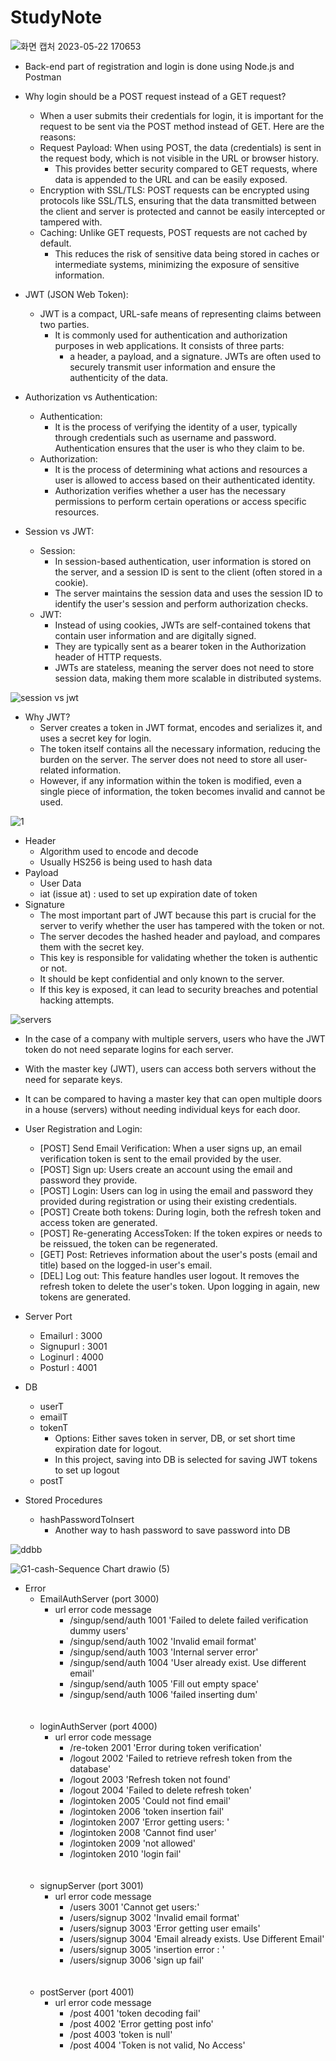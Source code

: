 # StudyNote

![화면 캡처 2023-05-22 170653](https://github.com/DASverseTJK/StudyNote/assets/131336470/4d37d622-ade3-44ca-b9d7-ea54b0569ed0)
- Back-end part of registration and login is done using Node.js and Postman


- Why login should be a POST request instead of a GET request?
  - When a user submits their credentials for login, it is important for the request to be sent via the POST method instead of GET. Here are the reasons:
  - Request Payload: When using POST, the data (credentials) is sent in the request body, which is not visible in the URL or browser history. 
    - This provides better security compared to GET requests, where data is appended to the URL and can be easily exposed.
  - Encryption with SSL/TLS: POST requests can be encrypted using protocols like SSL/TLS, ensuring that the data transmitted between the client and server is protected and cannot be easily intercepted or tampered with.
  - Caching: Unlike GET requests, POST requests are not cached by default. 
    - This reduces the risk of sensitive data being stored in caches or intermediate systems, minimizing the exposure of sensitive information.

- JWT (JSON Web Token): 
  - JWT is a compact, URL-safe means of representing claims between two parties. 
    - It is commonly used for authentication and authorization purposes in web applications. It consists of three parts: 
      - a header, a payload, and a signature. JWTs are often used to securely transmit user information and ensure the authenticity of the data.

- Authorization vs Authentication:
  - Authentication: 
    - It is the process of verifying the identity of a user, typically through credentials such as username and password. Authentication ensures that the user is who they claim to be.
  - Authorization: 
    - It is the process of determining what actions and resources a user is allowed to access based on their authenticated identity. 
    - Authorization verifies whether a user has the necessary permissions to perform certain operations or access specific resources.

- Session vs JWT:
  - Session: 
    - In session-based authentication, user information is stored on the server, and a session ID is sent to the client (often stored in a cookie). 
    - The server maintains the session data and uses the session ID to identify the user's session and perform authorization checks.
  - JWT: 
    - Instead of using cookies, JWTs are self-contained tokens that contain user information and are digitally signed. 
    - They are typically sent as a bearer token in the Authorization header of HTTP requests. 
    - JWTs are stateless, meaning the server does not need to store session data, making them more scalable in distributed systems.

![session vs jwt](https://github.com/DASverseTJK/StudyNote/assets/131336470/dd831f34-6201-4c8b-a061-78647ce17e55)
  
- Why JWT?
  -  Server creates a token in JWT format, encodes and serializes it, and uses a secret key for login.
  -  The token itself contains all the necessary information, reducing the burden on the server. The server does not need to store all user-related information.
  -  However, if any information within the token is modified, even a single piece of information, the token becomes invalid and cannot be used.

![1](https://github.com/DASverseTJK/StudyNote/assets/131336470/5e6a0bd2-05af-4827-9713-7902e52e5e8a)

  - Header
    - Algorithm used to encode and decode
    - Usually HS256 is being used to hash data
  - Payload
    - User Data
    - iat (issue at) : used to set up expiration date of token
  - Signature 
    - The most important part of JWT because this part is crucial for the server to verify whether the user has tampered with the token or not. 
    - The server decodes the hashed header and payload, and compares them with the secret key. 
    - This key is responsible for validating whether the token is authentic or not. 
    - It should be kept confidential and only known to the server. 
    - If this key is exposed, it can lead to security breaches and potential hacking attempts.

![servers](https://github.com/DASverseTJK/StudyNote/assets/131336470/ba151250-730e-4c62-a376-7cf5ebe1b48c)
- In the case of a company with multiple servers, users who have the JWT token do not need separate logins for each server. 
- With the master key (JWT), users can access both servers without the need for separate keys. 
- It can be compared to having a master key that can open multiple doors in a house (servers) without needing individual keys for each door.

- User Registration and Login:
  - [POST] Send Email Verification: When a user signs up, an email verification token is sent to the email provided by the user.
  - [POST] Sign up: Users create an account using the email and password they provide.
  - [POST] Login: Users can log in using the email and password they provided during registration or using their existing credentials.
  - [POST] Create both tokens: During login, both the refresh token and access token are generated.
  - [POST] Re-generating AccessToken: If the token expires or needs to be reissued, the token can be regenerated.
  - [GET] Post: Retrieves information about the user's posts (email and title) based on the logged-in user's email.
  - [DEL] Log out: This feature handles user logout. It removes the refresh token to delete the user's token. Upon logging in again, new tokens are generated.

- Server Port
  - Emailurl : 3000
  - Signupurl : 3001
  - Loginurl : 4000
  - Posturl : 4001

- DB
  - userT
  - emailT
  - tokenT
    - Options: Either saves token in server, DB, or set short time expiration date for logout.
    - In this project, saving into DB is selected for saving JWT tokens to set up logout
  - postT

- Stored Procedures
  - hashPasswordToInsert
    - Another way to hash password to save password into DB

![ddbb](https://github.com/DASverseTJK/StudyNote/assets/131336470/5213219c-ef81-4cb8-8d66-2d0cc6125019)


![G1-cash-Sequence Chart drawio (5)](https://github.com/DASverseTJK/StudyNote/assets/131336470/257b5a4c-6378-4a70-9298-815ed8382463)


- Error
  - EmailAuthServer (port 3000)
    - url	error code	message
      - /singup/send/auth	1001	'Failed to delete failed verification dummy users'<br>
      - /singup/send/auth	1002	'Invalid email format'<br>
      - /singup/send/auth	1003	'Internal server error'<br>
      - /singup/send/auth	1004	'User already exist. Use different email'<br>
      - /singup/send/auth	1005	'Fill out empty space'<br>
      - /singup/send/auth	1006	'failed inserting dum'<br>
  <br><br>
  - loginAuthServer (port 4000)<br>
    - url	error code	message<br>
      - /re-token	2001	'Error during token verification'<br>
      - /logout	2002	'Failed to retrieve refresh token from the database'<br>
      - /logout	2003	'Refresh token not found'<br>
      - /logout	2004	'Failed to delete refresh token'<br>
      - /logintoken	2005	'Could not find email'<br>
      - /logintoken	2006	'token insertion fail'<br>
      - /logintoken	2007	'Error getting users: '<br>
      - /logintoken	2008	'Cannot find user'<br>
      - /logintoken	2009	'not allowed'<br>
      - /logintoken	2010	'login fail'<br>
  <br><br>
  - signupServer (port 3001)<br>
    - url	error code	message<br>
      - /users	3001	'Cannot get users:'<br>
      - /users/signup	3002	'Invalid email format'<br>
      - /users/signup	3003	'Error getting user emails'<br>
      - /users/signup	3004	'Email already exists. Use Different Email'<br>
      - /users/signup	3005	'insertion error : '<br>
      - /users/signup	3006	'sign up fail'<br>
     <br><br>
  - postServer (port 4001)<br>
    - url	error code	message<br>
      - /post	4001	'token decoding fail'<br>
      - /post	4002	'Error getting post info'<br>
      - /post	4003	'token is null'<br>
      - /post	4004	'Token is not valid, No Access'<br>



